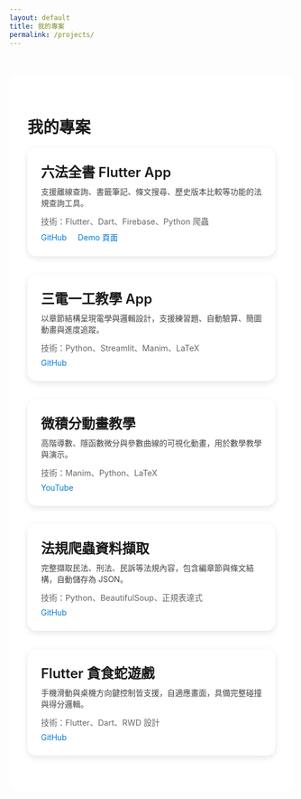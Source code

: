 ```yaml
---
layout: default
title: 我的專案
permalink: /projects/
---
```


<style>
  body {
    background: transparent;
    background-image: url('{{ "/images/bg.jpeg" | absolute_url }}') !important;
    background-size: cover;
    background-position: center center;
    background-attachment: fixed;
    background-repeat: no-repeat;
  }

  .content-container {
    background-color: rgba(255, 255, 255, 0.85);
    padding: 2rem;
    border-radius: 1rem;
    max-width: 900px;
    margin: 3rem auto;
  }

  .project-card {
    background: rgba(255, 255, 255, 0.9);
    border-radius: 1rem;
    box-shadow: 0 4px 12px rgba(0,0,0,0.1);
    padding: 1.5rem;
    margin-bottom: 2rem;
    transition: transform 0.2s;
  }

  .project-card:hover {
    transform: translateY(-4px);
  }

  .project-title {
    font-size: 1.5rem;
    font-weight: 600;
    margin-bottom: 0.5rem;
  }

  .project-desc {
    margin-bottom: 0.75rem;
    color: #444;
  }

  .tech-stack {
    font-size: 0.9rem;
    color: #666;
    margin-bottom: 0.5rem;
  }

  .project-links a {
    margin-right: 1rem;
    color: #007acc;
    text-decoration: none;
  }
</style>

<div class="content-container">
  <h1>我的專案</h1>

  <div class="project-card">
    <div class="project-title">六法全書 Flutter App</div>
    <div class="project-desc">支援離線查詢、書籤筆記、條文搜尋、歷史版本比較等功能的法規查詢工具。</div>
    <div class="tech-stack">技術：Flutter、Dart、Firebase、Python 爬蟲</div>
    <div class="project-links">
      <a href="https://github.com/your-repo/six_codes_app" target="_blank">GitHub</a>
      <a href="#" target="_blank">Demo 頁面</a>
    </div>
  </div>

  <div class="project-card">
    <div class="project-title">三電一工教學 App</div>
    <div class="project-desc">以章節結構呈現電學與邏輯設計，支援練習題、自動驗算、簡圖動畫與進度追蹤。</div>
    <div class="tech-stack">技術：Python、Streamlit、Manim、LaTeX</div>
    <div class="project-links">
      <a href="https://github.com/your-repo/ee_app" target="_blank">GitHub</a>
    </div>
  </div>

  <div class="project-card">
    <div class="project-title">微積分動畫教學</div>
    <div class="project-desc">高階導數、隱函數微分與參數曲線的可視化動畫，用於數學教學與演示。</div>
    <div class="tech-stack">技術：Manim、Python、LaTeX</div>
    <div class="project-links">
      <a href="https://www.youtube.com/@fallingcometlab" target="_blank">YouTube</a>
    </div>
  </div>

  <div class="project-card">
    <div class="project-title">法規爬蟲資料擷取</div>
    <div class="project-desc">完整擷取民法、刑法、民訴等法規內容，包含編章節與條文結構，自動儲存為 JSON。</div>
    <div class="tech-stack">技術：Python、BeautifulSoup、正規表達式</div>
    <div class="project-links">
      <a href="https://github.com/your-repo/law-crawler" target="_blank">GitHub</a>
    </div>
  </div>

  <div class="project-card">
    <div class="project-title">Flutter 貪食蛇遊戲</div>
    <div class="project-desc">手機滑動與桌機方向鍵控制皆支援，自適應畫面，具備完整碰撞與得分邏輯。</div>
    <div class="tech-stack">技術：Flutter、Dart、RWD 設計</div>
    <div class="project-links">
      <a href="https://github.com/your-repo/flutter_snake" target="_blank">GitHub</a>
    </div>
  </div>
</div>
